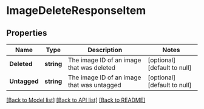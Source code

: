 # ImageDeleteResponseItem

## Properties
Name | Type | Description | Notes
------------ | ------------- | ------------- | -------------
**Deleted** | **string** | The image ID of an image that was deleted | [optional] [default to null]
**Untagged** | **string** | The image ID of an image that was untagged | [optional] [default to null]

[[Back to Model list]](../README.md#documentation-for-models) [[Back to API list]](../README.md#documentation-for-api-endpoints) [[Back to README]](../README.md)


